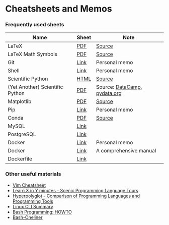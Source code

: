 # Cheatsheets and Memos

### Frequently used sheets

| Name | Sheet | Note |
|---|---|---|
| LaTeX | [PDF](./assets/pdf/latexsheet-a4.pdf) | [Source](https://wch.github.io/latexsheet/) |
| LaTeX Math Symbols | [PDF](./assets/pdf/latex-symbols.pdf) | [Source](https://www.cmor-faculty.rice.edu/~heinken/latex/symbols.pdf) |
| Git | [Link](./assets/md/git.md) | Personal memo |
| Shell | [Link](./assets/md/shell.md) | Personal memo |
| Scientific Python | [HTML](./assets/md/scientific_python_cheat_sheet.md) | [Source](https://ipgp.github.io/scientific_python_cheat_sheet/) |
| (Yet Another) Scientific Python | [PDF](./assets/pdf/Scitific_Python_Cheat_Sheets.pdf) | Source: [DataCamp](https://www.datacamp.com/cheat-sheet), [pydata.org](https://pandas.pydata.org/Pandas_Cheat_Sheet.pdf) |
| Matplotlib | [PDF](./assets/pdf/matplotlib-cheatsheets.pdf) | [Source](https://github.com/matplotlib/cheatsheets/) |
| Pip | [Link](./assets/md/pip.md) | Personal memo |
| Conda | [PDF](./assets/pdf/conda-cheatsheet.pdf) | [Source](https://docs.conda.io/projects/conda/en/latest/user-guide/cheatsheet.html) |
| MySQL | [Link](https://devhints.io/mysql) |  |
| PostgreSQL | [Link](https://tomcam.github.io/postgres/) |  |
| Docker | [Link](./assets/md/docker.md) | Personal memo |
| Docker | [Link](https://github.com/wsargent/docker-cheat-sheet) | A comprehensive manual |
| Dockerfile | [Link](https://kapeli.com/cheat_sheets/Dockerfile.docset/Contents/Resources/Documents/index) |  |

### Other useful materials
- [Vim Cheatsheet](https://vim.rtorr.com/)
- [Learn X in Y minutes - Scenic Programming Language Tours](https://learnxinyminutes.com/)
- [Hyperpolyglot - Comparison of Programming Languages and Programming Tools](https://hyperpolyglot.org/)
- [Linux CLI Summary](http://tldp.org/LDP/GNU-Linux-Tools-Summary/html/index.html)
- [Bash Programming: HOWTO](http://tldp.org/HOWTO/Bash-Prog-Intro-HOWTO.html)
- [Bash-Oneliner](https://github.com/onceupon/Bash-Oneliner)
